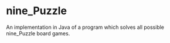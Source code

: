 # nine_Puzzle
An implementation in Java of a program which solves all possible nine_Puzzle board games. 
